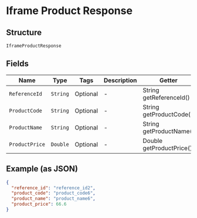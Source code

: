 
# Iframe Product Response

## Structure

`IframeProductResponse`

## Fields

| Name | Type | Tags | Description | Getter | Setter |
|  --- | --- | --- | --- | --- | --- |
| `ReferenceId` | `String` | Optional | - | String getReferenceId() | setReferenceId(String referenceId) |
| `ProductCode` | `String` | Optional | - | String getProductCode() | setProductCode(String productCode) |
| `ProductName` | `String` | Optional | - | String getProductName() | setProductName(String productName) |
| `ProductPrice` | `Double` | Optional | - | Double getProductPrice() | setProductPrice(Double productPrice) |

## Example (as JSON)

```json
{
  "reference_id": "reference_id2",
  "product_code": "product_code6",
  "product_name": "product_name6",
  "product_price": 66.6
}
```

